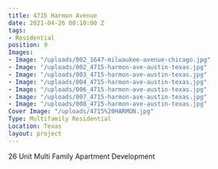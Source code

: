 ```yaml
---
title: 4715 Harmon Avenue
date: 2021-04-26 00:10:00 Z
tags:
- Residential
position: 9
Images:
- Image: "/uploads/002_1647-milwaukee-avenue-chicago.jpg"
- Image: "/uploads/002_4715-harmon-ave-austin-texas.jpg"
- Image: "/uploads/003_4715-harmon-ave-austin-texas.jpg"
- Image: "/uploads/004_4715-harmon-ave-austin-texas.jpg"
- Image: "/uploads/006_4715-harmon-ave-austin-texas.jpg"
- Image: "/uploads/007_4715-harmon-ave-austin-texas.jpg"
- Image: "/uploads/008_4715-harmon-ave-austin-texas.jpg"
Cover Image: "/uploads/4715%20HARMON.jpg"
Type: Multifamily Residential
Location: Texas
layout: project
---
```


26 Unit Multi Family Apartment Development


